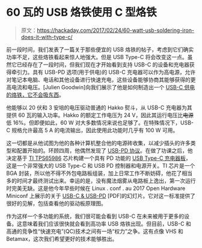 # 60 瓦的 USB 烙铁使用 C 型烙铁

> 原文：<https://hackaday.com/2017/02/24/60-watt-usb-soldering-iron-does-it-with-type-c/>

前一段时间，我们发表了一篇关于那些便宜的 USB 烙铁的帖子，考虑到它们确实功率不足，这些烙铁看起来惊人地强大。但是 USB Type-C 将会改变这一点。虽然它已经存在了一段时间，但我们现在才开始看到支持 USB-C 的设备和充电器获得牵引力。具有 USB-PD 选项(用于供电)的 USB-C 充电器可以作为高电源，允许对笔记本电脑、电话和其他设备进行快速充电，这些设备能够协商其能够获得的更高电流和电压。[Julien Goodwin]向我们展示了他是如何制造出一个 [USB-C 供电的烙铁，它不会吸东西](http://laptop006.livejournal.com/59591.html)。

他能够以 20 伏和 3 安培的电压驱动普通的 Hakko 熨斗，从 USB-C 充电器为其提供 60 瓦的输入功率。Hakko 的额定工作电压为 24 V，因此其运行电压比~~电源~~低 16%。但即便如此，60 W 对大多数情况来说也足够了。在特殊情况下，USB-C 规格允许最高 5 A 的电流输出，因此使用此功能时几乎有 100 W 可用。

这一切都是从他试图为他的各种计算机整合他的电源砖收集，以减少插头的许多类型和配置开始的。环顾四周，他偶然发现了 [USB-PD 协议](https://en.wikipedia.org/wiki/USB#Power_Delivery_.28PD.29)。在做了功课之后，他决定基于 [TI TPS65986](http://www.ti.com/product/TPS65986) 芯片构建一个具有 PD 功能的 [USB Type-C 充电器板](http://laptop006.livejournal.com/59323.html)，这是一个非常强大的 USB Type-C 和 USB PD 控制器和电源开关。TI 芯片是一个 BGA 封装，所以他不得不外包电路板组装，加上日常工作不断妨碍，他花了相当多的时间才最终测试出来。幸运的是，没有魔法烟雾从电路板上逸出，第一次运行时完美无缺。这是他今年早些时候在 Linux . conf . au 2017 Open Hardware Miniconf 上展示的关于 [USB-C & USB-PD](https://dl.dropboxusercontent.com/u/3239420/USB-C%20%26%20USB-PD.pdf) [PDF]的幻灯片。它对这一标准提供了很好的见解，包括查看他的驱动板原理图。

作为这样一个多功能的系统，我们很可能会看到 USB-C 在未来被用于更多的设备。这意味着我们应该很快就会看到高功率 USB 烙铁出现。但目前，USB-C 和高通的竞争性“快速充电”(QC)技术之间有一场“权力”之争。这有点像 VHS 和 Betamax，这次我们希望更好的技术能够胜出。